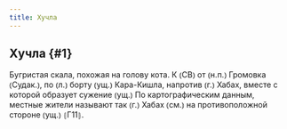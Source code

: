 ```yaml
---
title: Хучла
---
```

## Хучла {#1}

Бугристая скала, похожая на голову кота. К ⦅СВ⦆ от ⦅н.п.⦆ Громовка ⦅Судак.⦆, по ⦅л.⦆ борту ⦅ущ.⦆ Кара-Кишла, напротив ⦅г.⦆ Хабах, вместе с которой образует сужение ⦅ущ.⦆ По картографическим данным, местные жители называют так ⦅г.⦆ Хабах ⦅см.⦆ на противоположной стороне ⦅ущ.⦆ ⦃Г11⦄.
